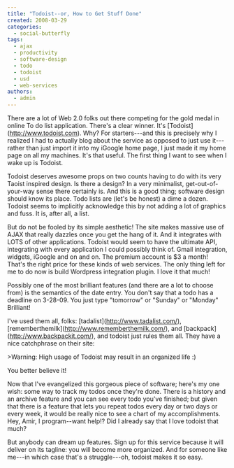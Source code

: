 ```yaml
---
title: "Todoist--or, How to Get Stuff Done"
created: 2008-03-29
categories: 
  - social-butterfly
tags: 
  - ajax
  - productivity
  - software-design
  - todo
  - todoist
  - usd
  - web-services
authors: 
  - admin
---
```


There are a lot of Web 2.0 folks out there competing for the gold medal in online To do list application. There's a clear winner. It's \[Todoist\](http://www.todoist.com). Why? For starters---and this is precisely why I realized I had to actually blog about the service as opposed to just use it---rather than just import it into my iGoogle home page, I just made it my home page on all my machines. It's that useful. The first thing I want to see when I wake up is Todoist.

Todoist deserves awesome props on two counts having to do with its very Taoist inspired design. Is there a design? In a very minimalist, get-out-of-your-way sense there certainly is. And this is a good thing; software design should know its place. Todo lists are (let's be honest) a dime a dozen. Todoist seems to implicitly acknowledge this by not adding a lot of graphics and fuss. It is, after all, a list.

But do not be fooled by its simple aesthetic! The site makes massive use of AJAX that really dazzles once you get the hang of it. And it integrates with LOTS of other applications. Todoist would seem to have the ultimate API, integrating with every application I could possibly think of. Gmail integration, widgets, iGoogle and on and on. The premium account is $3 a month! That's the right price for these kinds of web services. The only thing left for me to do now is build Wordpress integration plugin. I love it that much!

Possibly one of the most brilliant features (and there are a lot to choose from) is the semantics of the date entry. You don't say that a todo has a deadline on 3-28-09. You just type "tomorrow" or "Sunday" or "Monday" Brilliant!

I've used them all, folks: \[tadalist\](http://www.tadalist.com/), \[rememberthemilk\](http://www.rememberthemilk.com/), and \[backpack\](http://www.backpackit.com/), and todoist just rules them all. They have a nice catchphrase on their site:

\>Warning: High usage of Todoist may result in an organized life :)

You better believe it!

Now that I've evangelized this gorgeous piece of software; here's my one wish: some way to track my todos once they're done. There is a history and an archive feature and you can see every todo you've finished; but given that there is a feature that lets you repeat todos every day or two days or every week, it would be really nice to see a chart of my accomplishments. Hey, Amir, I program--want help!? Did I already say that I love todoist that much?

But anybody can dream up features. Sign up for this service because it will deliver on its tagline: you will become more organized. And for someone like me---in which case that's a struggle---oh, todoist makes it so easy.
